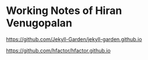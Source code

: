# Working Notes of Hiran Venugopalan

https://github.com/Jekyll-Garden/jekyll-garden.github.io

https://github.com/hfactor/hfactor.github.io

